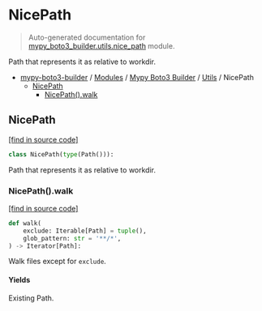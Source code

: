 # NicePath

> Auto-generated documentation for [mypy_boto3_builder.utils.nice_path](https://github.com/vemel/mypy_boto3_builder/blob/main/mypy_boto3_builder/utils/nice_path.py) module.

Path that represents it as relative to workdir.

- [mypy-boto3-builder](../../README.md#mypy_boto3_builder) / [Modules](../../MODULES.md#mypy-boto3-builder-modules) / [Mypy Boto3 Builder](../index.md#mypy-boto3-builder) / [Utils](index.md#utils) / NicePath
    - [NicePath](#nicepath)
        - [NicePath().walk](#nicepathwalk)

## NicePath

[[find in source code]](https://github.com/vemel/mypy_boto3_builder/blob/main/mypy_boto3_builder/utils/nice_path.py#L8)

```python
class NicePath(type(Path())):
```

Path that represents it as relative to workdir.

### NicePath().walk

[[find in source code]](https://github.com/vemel/mypy_boto3_builder/blob/main/mypy_boto3_builder/utils/nice_path.py#L30)

```python
def walk(
    exclude: Iterable[Path] = tuple(),
    glob_pattern: str = '**/*',
) -> Iterator[Path]:
```

Walk files except for `exclude`.

#### Yields

Existing Path.
